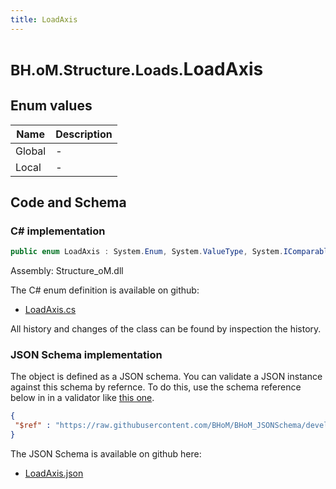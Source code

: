 ```yaml
---
title: LoadAxis
---
```


# <small>BH.oM.Structure.Loads.</small>**LoadAxis**



## Enum values

| Name            | Description                                                    |
|-----------------|----------------------------------------------------------------|
| Global |  -  |
| Local |  -  |


## Code and Schema

### C# implementation

``` C# title="C#"
public enum LoadAxis : System.Enum, System.ValueType, System.IComparable, System.ISpanFormattable, System.IFormattable, System.IConvertible
```

Assembly: Structure_oM.dll

The C# enum definition is available on github:

- [LoadAxis.cs](https://github.com/BHoM/BHoM/blob/develop/Structure_oM/Loads\Enums\LoadAxis.cs)

All history and changes of the class can be found by inspection the history.
### JSON Schema implementation

The object is defined as a JSON schema. You can validate a JSON instance against this schema by refernce. To do this, use the schema reference below in in a validator like [this one](https://www.jsonschemavalidator.net/).

``` json title="JSON Schema"
{
 "$ref" : "https://raw.githubusercontent.com/BHoM/BHoM_JSONSchema/develop/Structure_oM/Loads/LoadAxis.json"
}
```

The JSON Schema is available on github here:

- [LoadAxis.json](https://github.com/BHoM/BHoM_JSONSchema/blob/develop/Structure_oM/Loads/LoadAxis.json)
